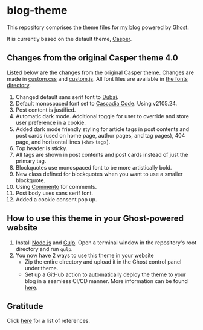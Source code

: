 # blog-theme

This repository comprises the theme files for [my blog](https://blog.pratyushnalam.com) powered by [Ghost](https://ghost.org).

It is currently based on the default theme, [Casper](https://github.com/TryGhost/Casper).

## Changes from the original Casper theme 4.0

Listed below are the changes from the original Casper theme. Changes are made in [custom.css](assets/css/custom.css) and [custom.js](assets/js/custom.js). All font files are available in [the fonts directory](assets/fonts).

1. Changed default sans serif font to [Dubai](https://dubaifont.com/).
2. Default monospaced font set to [Cascadia Code](https://github.com/microsoft/cascadia-code). Using v2105.24.
3. Post content is justified.
4. Automatic dark mode. Additional toggle for user to override and store user preference in a cookie.
5. Added dark mode friendly styling for article tags in post contents and post cards (used on home page, author pages, and tag pages), 404 page, and horizontal lines (`<hr>` tags).
6. Top header is sticky.
7. All tags are shown in post contents and post cards instead of just the primary tag.
8. Blockquotes use monospaced font to be more artistically bold.
9. New class defined for blockquotes when you want to use a smaller blockquote.
10. Using [Commento](https://commento.io/) for comments.
11. Post body uses sans serif font.
12. Added a cookie consent pop up.

## How to use this theme in your Ghost-powered website

1. Install [Node.js](https://nodejs.org/) and [Gulp](https://gulpjs.com/). Open a terminal window in the repository's root directory and run `gulp`.
2. You now have 2 ways to use this theme in your website
    * Zip the entire directory and upload it in the Ghost control panel under theme.
    * Set up a GitHub action to automatically deploy the theme to your blog in a seamless CI/CD manner. More information can be found [here](https://github.com/marketplace/actions/deploy-ghost-theme).

## Gratitude

Click [here](THANKS.md) for a list of references.

